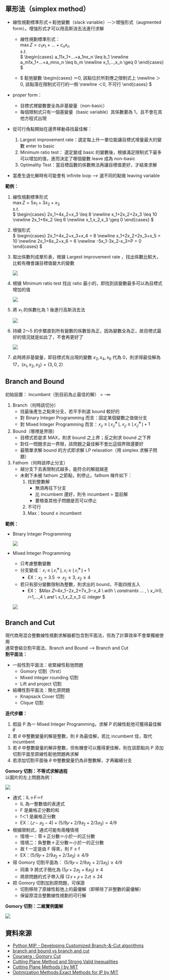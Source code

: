 ## 單形法（simplex method）
* 線性規劃標準形式＋鬆弛變數（slack variable）--＞增強形式（augmented form）。增強形式才可以用高斯消去法進行求解
  * 線性規劃標準形式：  
    $\max{Z=c_1x_1+...+c_nx_n}$  
    $s.t.$  
    $
    \begin{cases}
    a_11x_1+...+a_1nx_n \leq b_1 \newline
    a_m1x_1+...+a_mnx_n \leq b_m \newline
    x_1,...,x_n \geq 0
    \end{cases}
    $
  
  * $
    鬆弛變數
    \begin{cases} 
    ＝0, 該點位於所對應之限制式上  \newline
    ＞0, 該點落在限制式可行的一側  \newline
    ＜0, 不可行
    \end{cases}
    $
  
* proper form：
  * 目標式裡變數要全為非基變量（non-basic）
  * 每個限制式只有一個基變量（basic variable）其係數要為 1，且不會在其他方程式出現
* 從可行角點開始在邊界移動尋找最佳解：
  1. Largest improvement rate：選定每上升一單位能讓目標式增量最大的變數 enter to basic
  2. Minimum ratio test： 選定變成 basic 的變數後，根據滿足限制式下最多可以增加的值，進而決定了哪個變數 leave 成為 non-basic 
  3. Optimality Test：當目標函數的係數無法再讓目標值更好，才結束求解
* 當產生退化解時有可能會有 infinite loop --> 選不同的點做 leaving variable  
  
**範例：**   
  1. 線性規劃標準形式  
    $\max{Z=5x_1+3x_2+x_3}$  
    $s.t.$  
    $
    \begin{cases}
    2x_1+4x_2+x_3 \leq 8 \newline
    x_1+2x_2+2x_3 \leq 10 \newline
    2x_1+6x_2 \leq 6 \newline
    x_1,x_2,x_3 \geq 0
    \end{cases}
    $
      
  2. 增強形式  
    $
    \begin{cases}
    2x_1+4x_2+x_3+x_4 = 8 \newline
    x_1+2x_2+2x_3+x_5 = 10 \newline
    2x_1+6x_2+x_6 = 6 \newline
    -5x_1-3x_2-x_3+P = 0
    \end{cases}
    $
      
  3. 取出係數列成單形表，根據 Largest improvement rate ，找出係數比較大，比較有機會讓目標值變大的變數
     
     ![](https://github.com/yuning-lin/SideProjects/blob/main/LinearProgramming/Pictures/simplex_table1.PNG)
     
  4. 根據 Minimum ratio test 找出 ratio 最小的，即找到該變數最多可以為目標式增加的值
       
     ![](https://github.com/yuning-lin/SideProjects/blob/main/LinearProgramming/Pictures/simplex_table2.PNG)
     
  5. 將 $x_1$ 的係數化為 1 後進行高斯消去法
       
     ![](https://github.com/yuning-lin/SideProjects/blob/main/LinearProgramming/Pictures/simplex_table3.PNG)
     
  6. 持續 2～5 的步驟直到所有變數的係數皆為正，因為變數全為正，故目標式最好的情況就是如此了，不會再更好了
       
     ![](https://github.com/yuning-lin/SideProjects/blob/main/LinearProgramming/Pictures/simplex_table4.PNG)
     
  7. 此時將非基變量，即目標式有出現的變數 $x_2,x_4,x_6$ 代為 0，則求得最佳解為 17，$(x_1, x_2, x_3)=(3,0,2)$


## Branch and Bound
初始設置： incumbent（到目前為止最佳的解） = -∞  
1. Branch（何時該切分）
    * 找最後產生之點來分支，若平手則選 bound 較好的
    * 對 Binary Integer Programming 而言：固定某個變數之值做分支
    * 對 Mixed Integer Programming 而言：$𝑥_{𝑖𝑗}≤⌊𝑥_{𝑖𝑗}^∗ ⌋,𝑥_{𝑖𝑗}≥⌊𝑥_{𝑖𝑗}^∗ ⌋+1$
2. Bound（哪裡是界限）
    * 目標式若是求 MAX，則求 bound 之上界；反之則求 bound 之下界
    * 對任一問題求出一界限，該問題之最佳解不會比這個界限還要好
    * 最簡單求解 bound 的方式即求解 LP relaxation（用 simplex 求解子問題）
3. Fathom（何時該停止分支）
    * 越分支下去表限制式越多，能符合的解就越差
    * 未剩下未被 fathom 之節點，則停止。fathom 條件如下：
        1. 找到整數解
            * 無須再往下分支
            * 比 incumbent 還好，則令 incumbent = 當前解
            * 要檢查其他子問題是否可以停止
        2. 不可行
        3. Max：bound ≤ incumbent  
  
**範例：**
* Binary Integer Programming
  
  ![](https://github.com/yuning-lin/SideProjects/blob/main/LinearProgramming/Pictures/branch_and_bound_BIP.PNG)
   
* Mixed Integer Programming
  * 只考慮整數變數
  * 分支變成：$𝑥_{𝑖}≤⌊𝑥_{𝑖}^∗ ⌋,𝑥_{𝑖}≥⌊𝑥_{𝑖}^∗ ⌋+1$
     * EX：$𝑥_{2}=3.5 → 𝑥_{2}≤3, 𝑥_{2}≥4$
  * 若只有部分變數限制為整數，則求出的 bound，不能四捨五入
     * EX： $𝑀𝑎𝑥 𝑍=4𝑥_1−2𝑥_2+7x_3−𝑥_4  \ 𝑤𝑖𝑡ℎ \ 𝑐𝑜𝑛𝑠𝑡𝑟𝑎𝑖𝑛𝑡𝑠 … , \ 
             𝑥_𝑖≥0, 𝑖=1,…,4 \  𝑎𝑛𝑑 \  𝑥_1,𝑥_2,𝑥_3 ∈ 𝑖𝑛𝑡𝑒𝑔𝑒𝑟 $

  ![](https://github.com/yuning-lin/SideProjects/blob/main/LinearProgramming/Pictures/branch_and_bound_MIP.PNG)
   
## Branch and Cut
現代商用混合整數線性規劃求解器都包含割平面法，但為了計算效率不會單獨被使用  
通常會結合割平面法、Branch and Bound --> Branch and Cut  
**割平面法：**  
  * 一般性割平面法：收緊線性鬆弛問題
    * Gomory 切割（first）
    * Mixed integer rounding 切割
    * Lift and project 切割
  * 結構性割平面法：簡化原問題
    * Knapsack Cover 切割
    * Clique 切割
 
**迭代步驟：**
1. 假設 P 為一 Mixed Integer Programming，求解 P 的線性鬆弛可獲得最佳解 𝜃
2. 若 𝜃 中整數變量的解是整數，則 𝜃 為最佳解，若比 incumbent 佳，取代 incumbent
3. 若 𝜃 中整數變量的解非整數，但有機會可以獲得更佳解，則在該節點向 P 添加切割平面至原線性鬆弛問題再求解
4. 若添加切割平面後 𝜃 中整數變量仍為非整數解，才再繼續分支

**Gomory 切割：不等式求解過程**  
以圖片的左上問題為例：  
  
  ![](https://github.com/yuning-lin/SideProjects/blob/main/LinearProgramming/Pictures/gomory_cut.PNG)
  
* 通式：IL＋F＝f
  * IL 為一整數值的表達式
  * F 是嚴格正分數的和
  * f＜1 是嚴格正分數
  * EX：$(𝑧−𝑠_3−4)+(5/9 𝑦+2/9 𝑠_2+2/3 𝑠_3 )=4/9$  
* 根據限制式，通式可能有兩種情境
  * 情境一：零＋正分數＝小於一的正分數
  * 情境二：負整數＋正分數＝小於一的正分數
  * 故 f 一定是由 F 得來，則 F ≥ f
  * EX：$(5/9 𝑦+2/9 𝑠_2+2/3 𝑠_3)≥4/9$
* 得 Gomory 切割平面為： $(5/9 𝑦+2/9 𝑠_2+2/3 𝑠_3)≥4/9$
  * 同乘 9 將式子簡化為 $(5𝑦+2𝑠_2+6𝑠_3)≥4$
  * 將原問題的式子帶入得 $(2𝑥+𝑦+2𝑧)≤24$
* 把 Gomory 切割加到原問題，可保證
  * 切割移除了原線性鬆弛上的最優解（即移除了非整數的最優解）
  * 保留原混合整數線性規劃的可行解

**Gomory 切割：二維實例圖解**
  
  ![](https://github.com/yuning-lin/SideProjects/blob/main/LinearProgramming/Pictures/gomory_cut_2D_example.PNG)
  
## 資料來源
* [Python MIP - Developing Customized Branch-&-Cut algorithms](https://docs.python-mip.com/en/latest/custom.html)
* [branch and bound vs branch and cut](https://www.cnblogs.com/dengfaheng/p/11344488.html)
* [Coursera : Gomory Cut](https://zh-tw.coursera.org/lecture/lisan-youhua-suanfapian/3-3-3-qie-ge-ping-mian-loPYl)
* [Cutting Plane Method and Strong Valid Inequalities](https://ocw.nctu.edu.tw/course/ip002/lecture_IP6.pdf)
* [Cutting Plane Methods I by MIT](https://ocw.mit.edu/courses/sloan-school-of-management/15-083j-integer-programming-and-combinatorial-optimization-fall-2009/lecture-notes/MIT15_083JF09_lec17.pdf)
* [Optimization Methods:Exact Methods for IP by MIT](https://ocw.mit.edu/courses/sloan-school-of-management/15-093j-optimization-methods-fall-2009/lecture-notes/MIT15_093J_F09_lec13.pdf)






